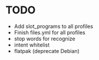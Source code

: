# TODO

* Add slot_programs to all profiles
* Finish files.yml for all profiles
* stop words for recognize
* intent whitelist
* flatpak (deprecate Debian)
